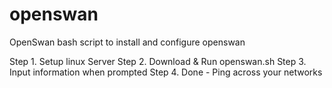 # openswan
OpenSwan bash script to install and configure openswan

Step 1. Setup linux Server
Step 2. Download & Run openswan.sh
Step 3. Input information when prompted
Step 4. Done - Ping across your networks 
